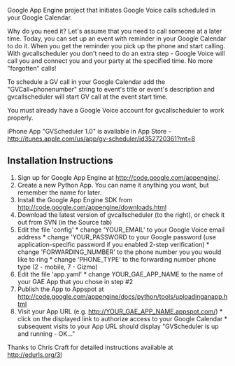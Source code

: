 Google App Engine project that initiates Google Voice calls scheduled in your Google Calendar.

Why do you need it? Let's assume that you need to call someone at a later time. Today, you can set up an event with reminder in your Google Calendar to do it. When you get the reminder you pick up the phone and start calling. With gvcallscheduler you don't need to do an extra step - Google Voice will call you and connect you and your party at the specified time. No more "forgotten" calls!

To schedule a GV call in your Google Calendar add the "GVCall=phonenumber" string to event's title or event's description and gvcallscheduler will start GV call at the event start time.

You must already have a Google Voice account for gvcallscheduler to work properly.

iPhone App "GVScheduler 1.0" is available in App Store - http://itunes.apple.com/us/app/gv-scheduler/id352720361?mt=8

## Installation Instructions ##

  1. Sign up for Google App Engine at http://code.google.com/appengine/.
  1. Create a new Python App. You can name it anything you want, but remember the name for later.
  1. Install the Google App Engine SDK from http://code.google.com/appengine/downloads.html
  1. Download the latest version of gvcallscheduler (to the right), or check it out from SVN (in the Source tab)
  1. Edit the file 'config'
    * change 'YOUR\_EMAIL' to your Google Voice email address
    * change 'YOUR\_PASSWORD to your Google password (use application-specific password if you enabled 2-step verification)
    * change 'FORWARDING\_NUMBER' to the phone number you you would like to ring
    * change 'PHONE\_TYPE' to the forwarding number phone type (2 - mobile, 7 - Gizmo)
  1. Edit the file 'app.yaml'
    * change YOUR\_GAE\_APP\_NAME to the name of your GAE App that you chose in step #2
  1. Publish the App to Appspot at http://code.google.com/appengine/docs/python/tools/uploadinganapp.html
  1. Visit your App URL (e.g. http://YOUR_GAE_APP_NAME.appspot.com/)
    * click on the displayed link to authorize access to your Google Calendar
    * subsequent visits to your App URL should display "GVScheduler is up and running - OK..."

Thanks to Chris Craft for detailed instructions available at http://edurls.org/3l